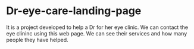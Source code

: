 # Dr-eye-care-landing-page
It is a project developed to help a Dr for her eye clinic.
We can contact the eye clininc using this web page. We can see their services and how many people they have helped.

